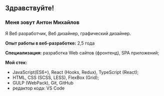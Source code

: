 
## Здравствуйте!

### Меня зовут Антон Михайлов
Я Веб разработчик, Веб дизайнер, графический дизайнер.

__Опыт работы в веб-разработке:__ 
2,5 года

__Специализация:__ 
разработка Web сайтов (фронтенд), SPA приложений;

__Мой стек:__ 
- JavaScript(ES6+), React (Hooks, Redux), TypeScript (React);
- HTML, CSS (SCSS, LESS), FlexBox (Grid);
- GULP (WebPack), Git, GitHub
- редактор кода: VS Code

